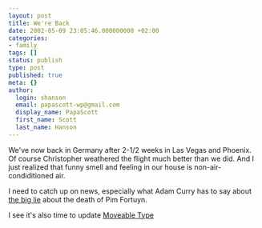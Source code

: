 ```yaml
---
layout: post
title: We're Back
date: 2002-05-09 23:05:46.000000000 +02:00
categories:
- family
tags: []
status: publish
type: post
published: true
meta: {}
author:
  login: shanson
  email: papascott-wp@gmail.com
  display_name: PapaScott
  first_name: Scott
  last_name: Hanson
---
```

<p>We've now back in Germany after 2-1/2 weeks in Las Vegas and Phoenix. Of course Christopher weathered the flight much better than we did. And I just realized that funny smell and feeling in our house is non-air-condiditioned air.</p>
<p>I need to catch up on news, especially what Adam Curry has to say about <a href="http://live.curry.com/stories/2002/05/08/theBigLie.html">the big lie</a> about the death of Pim Fortuyn.</p>
<p>I see it's also time to update <a href="http://www.movabletype.org/">Moveable Type</a></p>
